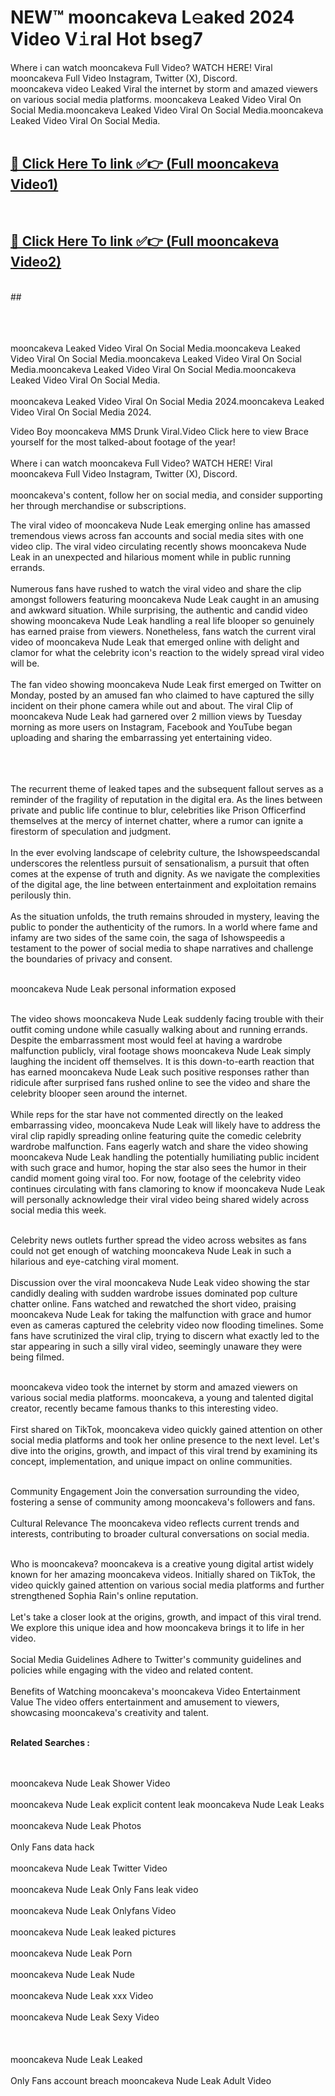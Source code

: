 
# NEW™ mooncakeva L𝚎aked 2024 Video V𝚒ral Hot bseg7

Where i can watch mooncakeva Full Video? WATCH HERE! Viral mooncakeva Full Video Instagram, Twitter (X), Discord. <br>
mooncakeva video Leaked Viral the internet by storm and amazed viewers on various social media platforms. mooncakeva Leaked Video Viral On Social Media.mooncakeva Leaked Video Viral On Social Media.mooncakeva Leaked Video Viral On Social Media.<br>
 <br>

##  <a href="https://clipsfans.site?title=mooncakeva&ref=git">🔴 Click Here To link ✅👉 (Full mooncakeva Video1) </a><br>
  <br>

##  <a href="https://clipsfans.site?title=mooncakeva&ref=git">🔴 Click Here To link ✅👉 (Full mooncakeva Video2)</a><br>
  <br>
  ##


  <br>

  <br>

<br><br>
mooncakeva Leaked Video Viral On Social Media.mooncakeva Leaked Video Viral On Social Media.mooncakeva Leaked Video Viral On Social Media.mooncakeva Leaked Video Viral On Social Media.mooncakeva Leaked Video Viral On Social Media.
<br><br>
mooncakeva Leaked Video Viral On Social Media 2024.mooncakeva Leaked Video Viral On Social Media 2024.


Video Boy mooncakeva MMS Drunk Viral.Video Click here to view Brace yourself for the most talked-about footage of the year!
<br><br>
Where i can watch mooncakeva Full Video? WATCH HERE! Viral mooncakeva Full Video Instagram, Twitter (X), Discord.
<br><br>
mooncakeva's content, follow her on social media, and consider supporting her through merchandise or subscriptions.


The viral video of mooncakeva Nude Leak emerging online has amassed tremendous views across fan accounts and social media sites with one video clip. The viral video circulating recently shows mooncakeva Nude Leak in an unexpected and hilarious moment while in public running errands.
<br><br>
Numerous fans have rushed to watch the viral video and share the clip amongst followers featuring mooncakeva Nude Leak caught in an amusing and awkward situation. While surprising, the authentic and candid video showing mooncakeva Nude Leak handling a real life blooper so genuinely has earned praise from viewers. Nonetheless, fans watch the current viral video of mooncakeva Nude Leak that emerged online with delight and clamor for what the celebrity icon's reaction to the widely spread viral video will be.
<br><br>
The fan video showing mooncakeva Nude Leak first emerged on Twitter on Monday, posted by an amused fan who claimed to have captured the silly incident on their phone camera while out and about. The viral Clip of mooncakeva Nude Leak had garnered over 2 million views by Tuesday morning as more users on Instagram, Facebook and YouTube began uploading and sharing the embarrassing yet entertaining video.
<br><br>


<br><br>
The recurrent theme of leaked tapes and the subsequent fallout serves as a reminder of the fragility of reputation in the digital era. As the lines between private and public life continue to blur, celebrities like Prison Officerfind themselves at the mercy of internet chatter, where a rumor can ignite a firestorm of speculation and judgment.
<br><br>
In the ever evolving landscape of celebrity culture, the Ishowspeedscandal underscores the relentless pursuit of sensationalism, a pursuit that often comes at the expense of truth and dignity. As we navigate the complexities of the digital age, the line between entertainment and exploitation remains perilously thin.
<br><br>
As the situation unfolds, the truth remains shrouded in mystery, leaving the public to ponder the authenticity of the rumors. In a world where fame and infamy are two sides of the same coin, the saga of Ishowspeedis a testament to the power of social media to shape narratives and challenge the boundaries of privacy and consent.
<br><br>





mooncakeva Nude Leak personal information exposed
<br><br>



The video shows mooncakeva Nude Leak suddenly facing trouble with their outfit coming undone while casually walking about and running errands. Despite the embarrassment most would feel at having a wardrobe malfunction publicly, viral footage shows mooncakeva Nude Leak simply laughing the incident off themselves. It is this down-to-earth reaction that has earned mooncakeva Nude Leak such positive responses rather than ridicule after surprised fans rushed online to see the video and share the celebrity blooper seen around the internet.
<br><br>
While reps for the star have not commented directly on the leaked embarrassing video, mooncakeva Nude Leak will likely have to address the viral clip rapidly spreading online featuring quite the comedic celebrity wardrobe malfunction. Fans eagerly watch and share the video showing mooncakeva Nude Leak handling the potentially humiliating public incident with such grace and humor, hoping the star also sees the humor in their candid moment going viral too. For now, footage of the celebrity video continues circulating with fans clamoring to know if mooncakeva Nude Leak will personally acknowledge their viral video being shared widely across social media this week.
<br><br>

Celebrity news outlets further spread the video across websites as fans could not get enough of watching mooncakeva Nude Leak in such a hilarious and eye-catching viral moment.
<br><br>
Discussion over the viral mooncakeva Nude Leak video showing the star candidly dealing with sudden wardrobe issues dominated pop culture chatter online. Fans watched and rewatched the short video, praising mooncakeva Nude Leak for taking the malfunction with grace and humor even as cameras captured the celebrity video now flooding timelines. Some fans have scrutinized the viral clip, trying to discern what exactly led to the star appearing in such a silly viral video, seemingly unaware they were being filmed.
<br><br>


mooncakeva video took the internet by storm and amazed viewers on various social media platforms. mooncakeva, a young and talented digital creator, recently became famous thanks to this interesting video.
<br><br>
First shared on TikTok, mooncakeva video quickly gained attention on other social media platforms and took her online presence to the next level. Let's dive into the origins, growth, and impact of this viral trend by examining its concept, implementation, and unique impact on online communities.
<br><br>

Community Engagement Join the conversation surrounding the video, fostering a sense of community among mooncakeva's followers and fans.
<br><br>
Cultural Relevance The mooncakeva video reflects current trends and interests, contributing to broader cultural conversations on social media.
<br><br>




Who is mooncakeva? mooncakeva is a creative young digital artist widely known for her amazing mooncakeva videos. Initially shared on TikTok, the video quickly gained attention on various social media platforms and further strengthened Sophia Rain's online reputation.
<br><br>
Let's take a closer look at the origins, growth, and impact of this viral trend. We explore this unique idea and how mooncakeva brings it to life in her video.
<br><br>
Social Media Guidelines Adhere to Twitter's community guidelines and policies while engaging with the video and related content.
<br><br>
Benefits of Watching mooncakeva's mooncakeva Video Entertainment Value The video offers entertainment and amusement to viewers, showcasing mooncakeva's creativity and talent.
<br><br>




<strong>Related Searches :</strong>

<br><br>
mooncakeva Nude Leak Shower Video
<br><br>
mooncakeva Nude Leak explicit content leak
mooncakeva Nude Leak Leaks
<br><br>
mooncakeva Nude Leak Photos
<br><br>
Only Fans data hack
<br><br>
mooncakeva Nude Leak Twitter Video
<br><br>
mooncakeva Nude Leak Only Fans leak video
<br><br>
mooncakeva Nude Leak Onlyfans Video
<br><br>
mooncakeva Nude Leak leaked pictures
<br><br>
mooncakeva Nude Leak Porn
<br><br>
mooncakeva Nude Leak Nude
<br><br>
mooncakeva Nude Leak xxx Video
<br><br>
mooncakeva Nude Leak Sexy Video
<br><br>
<br><br>
mooncakeva Nude Leak Leaked
<br><br>
Only Fans account breach
mooncakeva Nude Leak Adult Video
<br><br>